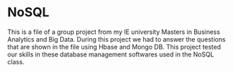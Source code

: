 # NoSQL

This is a file of a group project from my IE university Masters in Business Analytics and Big Data. During this project we had to answer the questions that are shown in the file using Hbase and Mongo DB. This project tested our skills in these database management softwares used in the NoSQL class.
